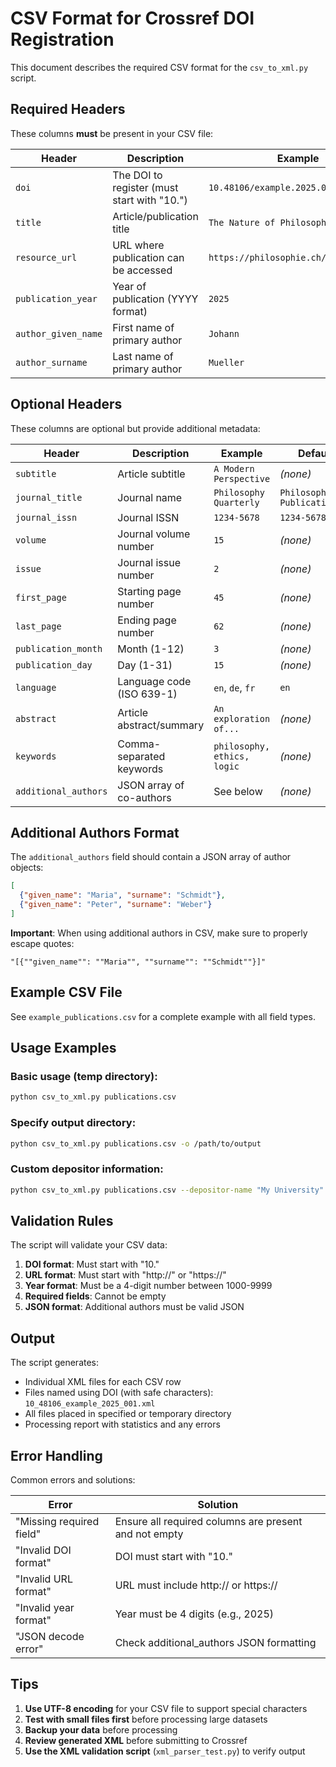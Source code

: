 # CSV Format for Crossref DOI Registration

This document describes the required CSV format for the `csv_to_xml.py` script.

## Required Headers

These columns **must** be present in your CSV file:

| Header | Description | Example |
|--------|-------------|---------|
| `doi` | The DOI to register (must start with "10.") | `10.48106/example.2025.001` |
| `title` | Article/publication title | `The Nature of Philosophical Inquiry` |
| `resource_url` | URL where publication can be accessed | `https://philosophie.ch/articles/001` |
| `publication_year` | Year of publication (YYYY format) | `2025` |
| `author_given_name` | First name of primary author | `Johann` |
| `author_surname` | Last name of primary author | `Mueller` |

## Optional Headers

These columns are optional but provide additional metadata:

| Header | Description | Example | Default |
|--------|-------------|---------|---------|
| `subtitle` | Article subtitle | `A Modern Perspective` | _(none)_ |
| `journal_title` | Journal name | `Philosophy Quarterly` | `Philosophie.ch Publications` |
| `journal_issn` | Journal ISSN | `1234-5678` | `1234-5678` |
| `volume` | Journal volume number | `15` | _(none)_ |
| `issue` | Journal issue number | `2` | _(none)_ |
| `first_page` | Starting page number | `45` | _(none)_ |
| `last_page` | Ending page number | `62` | _(none)_ |
| `publication_month` | Month (1-12) | `3` | _(none)_ |
| `publication_day` | Day (1-31) | `15` | _(none)_ |
| `language` | Language code (ISO 639-1) | `en`, `de`, `fr` | `en` |
| `abstract` | Article abstract/summary | `An exploration of...` | _(none)_ |
| `keywords` | Comma-separated keywords | `philosophy, ethics, logic` | _(none)_ |
| `additional_authors` | JSON array of co-authors | See below | _(none)_ |

## Additional Authors Format

The `additional_authors` field should contain a JSON array of author objects:

```json
[
  {"given_name": "Maria", "surname": "Schmidt"},
  {"given_name": "Peter", "surname": "Weber"}
]
```

**Important**: When using additional authors in CSV, make sure to properly escape quotes:
```csv
"[{""given_name"": ""Maria"", ""surname"": ""Schmidt""}]"
```

## Example CSV File

See `example_publications.csv` for a complete example with all field types.

## Usage Examples

### Basic usage (temp directory):
```bash
python csv_to_xml.py publications.csv
```

### Specify output directory:
```bash
python csv_to_xml.py publications.csv -o /path/to/output
```

### Custom depositor information:
```bash
python csv_to_xml.py publications.csv --depositor-name "My University" --depositor-email "admin@university.edu"
```

## Validation Rules

The script will validate your CSV data:

1. **DOI format**: Must start with "10."
2. **URL format**: Must start with "http://" or "https://"
3. **Year format**: Must be a 4-digit number between 1000-9999
4. **Required fields**: Cannot be empty
5. **JSON format**: Additional authors must be valid JSON

## Output

The script generates:
- Individual XML files for each CSV row
- Files named using DOI (with safe characters): `10_48106_example_2025_001.xml`
- All files placed in specified or temporary directory
- Processing report with statistics and any errors

## Error Handling

Common errors and solutions:

| Error | Solution |
|-------|----------|
| "Missing required field" | Ensure all required columns are present and not empty |
| "Invalid DOI format" | DOI must start with "10." |
| "Invalid URL format" | URL must include http:// or https:// |
| "Invalid year format" | Year must be 4 digits (e.g., 2025) |
| "JSON decode error" | Check additional_authors JSON formatting |

## Tips

1. **Use UTF-8 encoding** for your CSV file to support special characters
2. **Test with small files first** before processing large datasets
3. **Backup your data** before processing
4. **Review generated XML** before submitting to Crossref
5. **Use the XML validation script** (`xml_parser_test.py`) to verify output